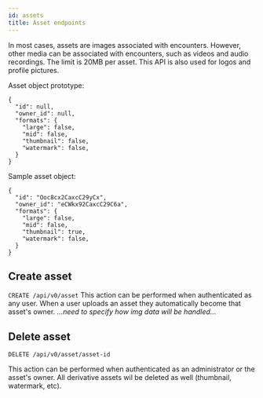```yaml
---
id: assets
title: Asset endpoints
---
```


In most cases, assets are images associated with encounters. However, other media can be associated with encounters, such as videos and audio recordings. The limit is 20MB per asset. This API is also used for logos and profile pictures.

Asset object prototype:
```
{
  "id": null,
  "owner_id": null,
  "formats": {
    "large": false,
    "mid": false,
    "thumbnail": false,
    "watermark": false,
  }
}
```

Sample asset object:
```
{
  "id": "Ooc8cx2CaxcC29yCx",
  "owner_id": "eCWkx92CaxcC29C6a",
  "formats": {
    "large": false,
    "mid": false,
    "thumbnail": true,
    "watermark": false,
  }
}
```

## Create asset
`CREATE /api/v0/asset`
This action can be performed when authenticated as any user. When a user uploads an asset they automatically become that asset's owner.
*...need to specify how img data will be handled...*

## Delete asset
`DELETE /api/v0/asset/asset-id`

This action can be performed when authenticated as an administrator or the asset's owner. All derivative assets wil be deleted as well (thumbnail, watermark, etc).
